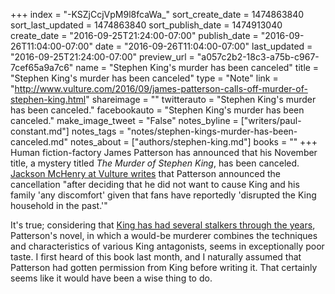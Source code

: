 +++
index = "-KSZjCcjVpM9l8fcaWa_"
sort_create_date = 1474863840
sort_last_updated = 1474863840
sort_publish_date = 1474913040
create_date = "2016-09-25T21:24:00-07:00"
publish_date = "2016-09-26T11:04:00-07:00"
date = "2016-09-26T11:04:00-07:00"
last_updated = "2016-09-25T21:24:00-07:00"
preview_url = "a057c2b2-18c3-a75b-c967-7cef65a9a7c6"
name = "Stephen King's murder has been canceled"
title = "Stephen King's murder has been canceled"
type = "Note"
link = "http://www.vulture.com/2016/09/james-patterson-calls-off-murder-of-stephen-king.html"
shareimage = ""
twitterauto = "Stephen King's murder has been canceled."
facebookauto = "Stephen King's murder has been canceled."
make_image_tweet = "False"
notes_byline = ["writers/paul-constant.md"]
notes_tags = "notes/stephen-kings-murder-has-been-canceled.md"
notes_about = ["authors/stephen-king.md"]
books = ""
+++
Human fiction-factory James Patterson has announced that his November title, a mystery titled *The Murder of Stephen King*, has been canceled. [Jackson McHenry at Vulture writes](http://www.vulture.com/2016/09/james-patterson-calls-off-murder-of-stephen-king.html) that Patterson announced the cancellation "after deciding that he did not want to cause King and his family 'any discomfort' given that fans have reportedly 'disrupted the King household in the past.'" 

It's true; considering that [King has had several stalkers through the years](http://www.people.com/people/article/0,,627076,00.html), Patterson's novel, in which a would-be murderer combines the techniques and characteristics of various King antagonists, seems in exceptionally poor taste. I first heard of this book last month, and I naturally assumed that Patterson had gotten permission from King before writing it. That certainly seems like it would have been a wise thing to do.

